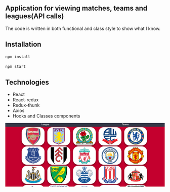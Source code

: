 ## Application for viewing matches, teams and leagues(API calls)
The code is written in both functional and class style to show what I know.
## Installation
```sh
npm install
```
```sh
npm start
```

## Technologies

- React
- React-redux
- Redux-thunk
- Axios
- Hooks and Classes components


![screen](https://github.com/gonnagetapower/fb-task/raw/master/src/assets/Screenshots/TeamPage.png)

